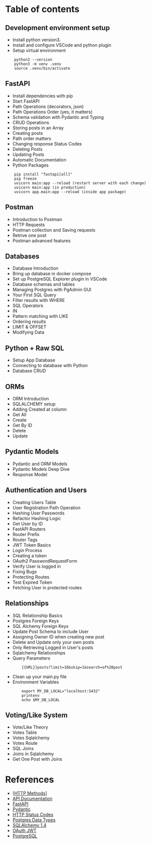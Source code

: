 # Table of contents

## Development environment setup
- Install python version3.
- Install and configure VSCode and python plugin
- Setup virtual environment
```
    python3 --version
    python3 -m venv .venv
    source .venv/bin/activate
```


## FastAPI
- Install dependencies with pip
- Start FastAPI
- Path Operations (decorators, json)
- Path Operations Order (yes, it matters)
- Schema validation with Pydantic and Typing
- CRUD Operations
- Storing posts in an Array
- Creating posts
- Path order matters
- Changing response Status Codes
- Deleting Posts
- Updating Posts
- Automatic Documentation
- Python Packages
```
    pip install "fastapi[all]"
    pip freeze
    uvicorn main:app --reload (restart server with each change)
    uvicorn main:app (in production)
    uvicorn app.main:app --reload (inside app package)
```

## Postman
- Introduction to Postman
- HTTP Requests
- Postman collection and Saving requests
- Retrive one post
- Postman advanced features

## Databases
- Database Introduction
- Bring up database in docker compose
- Set up PostgreSQL Explorer plugin in VSCode
- Database schemas and tables
- Managing Postgres with PgAdmin GUI
- Your First SQL Query
- Filter results with WHERE
- SQL Operators
- IN 
- Pattern matching with LIKE
- Ordering results
- LIMIT & OFFSET
- Modifying Data

## Python + Raw SQL
- Setup App Database
- Connecting to database with Python
- Database CRUD

## ORMs
- ORM Introduction 
- SQLALCHEMY setup
- Adding Created at column
- Get All
- Create
- Get By ID
- Delete
- Update

## Pydantic Models
- Pydantic and ORM Models
- Pydantic Models Deep Dive
- Response Model

## Authentication and Users
- Creating Users Table
- User Registration Path Operation
- Hashing User Passwords
- Refactor Hashing Logic
- Get User by ID
- FastAPI Routers
- Router Prefix
- Router Tags
- JWT Token Basics
- Login Process
- Creating a token
- OAuth2 PasswordRequestForm
- Verify User is logged in
- Fixing Bugs
- Protecting Routes
- Test Expired Token
- Fetching User in protected routes

## Relationships
- SQL Relationship Basics
- Postgres Foreign Keys
- SQL Alchemy Foreign Keys
- Update Post Schema to include User
- Assigning Owner ID when creating new post
- Delete and Update only your own posts
- Only Retrieving Logged in User's posts
- Sqlalchemy Relationships
- Query Parameters
    ```
        {{URL}}posts?limit=10&skip=1&search=of%20post
    ```
- Clean up your main.py file
- Environment Variables
    ```
        export MY_DB_LOCAL="localhost:5432"
        printenv
        echo $MY_DB_LOCAL
    ```

## Voting/Like System
- Vote/Like Theory
- Votes Table
- Votes Sqlalchemy
- Votes Route
- SQL Joins
- Joins in Sqlalchemy
- Get One Post with Joins

# References
- [[HTTP Methods](https://developer.mozilla.org/en-US/docs/Web/HTTP/Methods)]
- [API Documentation](https://www.postman.com/api-platform/api-documentation/)
- [FastAPI](https://fastapi.tiangolo.com/tutorial/first-steps/)
- [Pydantic](https://docs.pydantic.dev/latest/)
- [HTTP Status Codes](https://developer.mozilla.org/en-US/docs/Web/HTTP/Status)
- [Postgres Data Types](https://www.postgresql.org/docs/current/datatype.html)
- [SQLAlchemy 1.4](https://docs.sqlalchemy.org/en/14/)
- [OAuth JWT](https://fastapi.tiangolo.com/tutorial/security/oauth2-jwt/)
- [PostgreSQL](https://www.postgresqltutorial.com/index.html)

